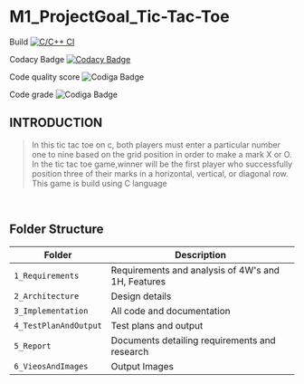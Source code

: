 # M1_ProjectGoal_Tic-Tac-Toe

Build
[![C/C++ CI](https://github.com/Anushri-Daryapurkar/M1_ProjectGoal_Tic-Tac-Toe/actions/workflows/c-cpp.yml/badge.svg)](https://github.com/Anushri-Daryapurkar/M1_ProjectGoal_Tic-Tac-Toe/actions/workflows/c-cpp.yml)

Codacy Badge
[![Codacy Badge](https://app.codacy.com/project/badge/Grade/8c3a70e44252413da188572bed37284d)](https://www.codacy.com/gh/Anushri-Daryapurkar/M1_ProjectGoal_Tic-Tac-Toe/dashboard?utm_source=github.com&amp;utm_medium=referral&amp;utm_content=Anushri-Daryapurkar/M1_ProjectGoal_Tic-Tac-Toe&amp;utm_campaign=Badge_Grade)

Code quality score
![Codiga Badge](https://api.codiga.io/project/30939/score/svg)

Code grade
![Codiga Badge](https://api.codiga.io/project/30939/status/svg)
<br/>

## **INTRODUCTION**
>In this tic tac toe on c, both players must enter a particular number one to nine based on the grid position in order to make a mark X or O. In the tic tac toe game,winner will be the first player who successfully position three of their marks in a horizontal, vertical, or diagonal row. This game is build using C language
<br/>

## Folder Structure
Folder             | Description
-------------------| -----------------------------------------
`1_Requirements`   | Requirements and analysis of 4W's and 1H, Features
`2_Architecture`         | Design details
`3_Implementation` | All code and documentation
`4_TestPlanAndOutput`      | Test plans and output
`5_Report` | Documents detailing requirements and research
`6_VieosAndImages`   | Output Images


